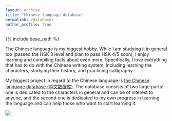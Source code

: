 ```yaml
---
layout: archive
title: "Chinese language database"
permalink: /database/
author_profile: true
---
```


{% include base_path %}

The Chinese language is my biggest hobby. While I am studying it in general too (passed the HSK 3 level and plan to pass HSK 4/5 soon),
I enjoy learning and compiling facts about even more. Specifically, I love everything that has to do with the Chinese
writing system, including learning the characters, studying their history, and practicing calligraphy. 

My biggest project in regard to the Chinese language is <a href="https://docs.google.com/spreadsheets/d/1SxoqHYYJOBF0TBHHkFJfwIR6RuQzfbr5c4wXn8cR54M/edit#gid=793622246">the Chinese language database (中文数据库)</a>.
The database consists of two large parts: one is dedicated to the characters in general and can be of interest to anyone,
and the second one is dedicated to my own progress in learning the language and can help those who want to
start learning it.

<img src="https://areyde.com/images/database.jpg">